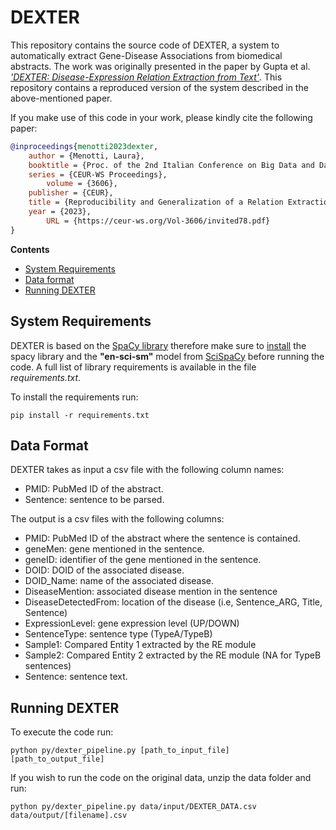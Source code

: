 # DEXTER
This repository contains the source code of DEXTER, a system to automatically extract Gene-Disease Associations from biomedical abstracts. The work was originally presented in the paper by Gupta et al. [*'DEXTER: Disease-Expression Relation Extraction from Text'*](https://pubmed.ncbi.nlm.nih.gov/29860481/). This repository contains a reproduced version of the system described in the above-mentioned paper. 

If you make use of this code in your work, please kindly cite the following paper:

```bibtex
@inproceedings{menotti2023dexter,
	author = {Menotti, Laura},
	booktitle = {Proc. of the 2nd Italian Conference on Big Data and Data Science (ITADATA 2023)},
	series = {CEUR-WS Proceedings},
        volume = {3606},
	publisher = {CEUR},
	title = {Reproducibility and Generalization of a Relation Extraction System for Gene-Disease Associations},
	year = {2023},
        URL = {https://ceur-ws.org/Vol-3606/invited78.pdf}
}
```

**Contents**

* [System Requirements](#system-requirements)
* [Data format](#data-format)
* [Running DEXTER](#running-dexter)

## System Requirements

DEXTER is based on the [SpaCy library](https://spacy.io/) therefore make sure to [install](https://spacy.io/usage) the spacy library and the **"en-sci-sm"** model from [SciSpaCy]([https://spacy.io/](https://allenai.github.io/scispacy/)) before running the code. A full list of library requirements is available in the file _requirements.txt_.

To install the requirements run:
```
pip install -r requirements.txt
```

## Data Format

DEXTER takes as input a csv file with the following column names:
- PMID: PubMed ID of the abstract.
- Sentence: sentence to be parsed.

The output is a csv files with the following columns:
- PMID: PubMed ID of the abstract where the sentence is contained.
- geneMen: gene mentioned in the sentence.
- geneID: identifier of the gene mentioned in the sentence.
- DOID: DOID of the associated disease.
- DOID_Name: name of the associated disease.
- DiseaseMention: associated disease mention in the sentence
- DiseaseDetectedFrom: location of the disease (i.e, Sentence_ARG, Title, Sentence)
- ExpressionLevel: gene expression level (UP/DOWN)
- SentenceType: sentence type (TypeA/TypeB)
- Sample1: Compared Entity 1 extracted by the RE module
- Sample2: Compared Entity 2 extracted by the RE module (NA for TypeB sentences)
- Sentence: sentence text.

## Running DEXTER

To execute the code run:
```
python py/dexter_pipeline.py [path_to_input_file] [path_to_output_file]
```

If you wish to run the code on the original data, unzip the data folder and run:
```
python py/dexter_pipeline.py data/input/DEXTER_DATA.csv data/output/[filename].csv
```
